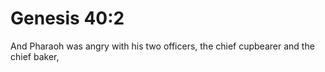 # Genesis 40:2

And Pharaoh was angry with his two officers, the chief cupbearer and the chief baker,
